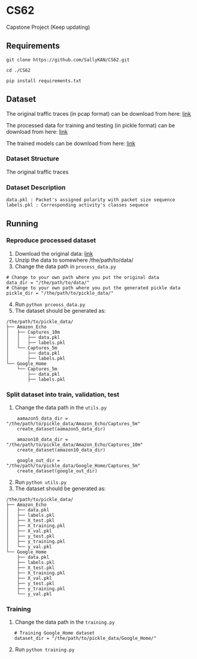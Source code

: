 # CS62
Capstone Project
(Keep updating)

## Requirements
`git clone https://github.com/SallyKAN/CS62.git`

`cd ./CS62`

`pip install requirements.txt`
## Dataset
The original traffic traces (in pcap format) can be download from here:
[link](https://drive.google.com/drive/folders/1WnOBsPkqn4Qs1iti39IISlItmThhkjAi?usp=sharing)

The processed data for training and testing (in pickle format) can be download from here:
[link](https://drive.google.com/drive/folders/1H4a69SkwU0vtIWDw7FA0Q1nJ_PuI1RCt?usp=sharing)

The trained models can be download from here:
[link](https://drive.google.com/drive/folders/1zA6HL2E7EzNAoRzXRGwLcxCVn8PjYMo8?usp=sharing)
  
### Dataset Structure

The original traffic traces

### Dataset Description
```
data.pkl : Packet's assigned polarity with packet size sequence
labels.pkl : Corresponding activity's classes sequece
```

## Running
### Reproduce processed dataset
1. Download the original data: [link](https://drive.google.com/open?id=1eqSQzm2VUNQwtWhknwd-AzdB4GGxsZ2D)
2. Unzip the data to somewhere /the/path/to/data/
3. Change the data path in `process_data.py`

```
# Change to your own path where you put the original data
data_dir = "/the/path/to/data/"
# Change to your own path where you put the generated pickle data
pickle_dir = "/the/path/to/pickle_data/"
```
4. Run `python prceoss_data.py`
5. The dataset should be generated as:
```
/the/path/to/pickle_data/
├── Amazon_Echo
│   ├── Captures_10m
│   │   ├── data.pkl
│   │   ├── labels.pkl
│   └── Captures_5m
│       ├── data.pkl
│       ├── labels.pkl
└── Google_Home
    └── Captures_5m
        ├── data.pkl
        ├── labels.pkl
```
### Split dataset into train, validation, test
1. Change the data path in the `utils.py`
```
    aamazon5_data_dir = "/the/path/to/pickle_data/Amazon_Echo/Captures_5m"
    create_dataset(aamazon5_data_dir)

    amazon10_data_dir = "/the/path/to/pickle_data/Amazon_Echo/Captures_10m"
    create_dataset(amazon10_data_dir)

    google_out_dir = "/the/path/to/pickle_data/Google_Home/Captures_5m"
    create_dataset(google_out_dir)
```
2. Run `python utils.py`
3. The dataset should be generated as:
```
/the/path/to/pickle_data/
├── Amazon_Echo
│   ├── data.pkl
│   ├── labels.pkl
│   ├── X_test.pkl
│   ├── X_training.pkl
│   ├── X_val.pkl
│   ├── y_test.pkl
│   ├── y_training.pkl
│   └── y_val.pkl
└── Google_Home
    ├── data.pkl
    ├── labels.pkl
    ├── X_test.pkl
    ├── X_training.pkl
    ├── X_val.pkl
    ├── y_test.pkl
    ├── y_training.pkl
    └── y_val.pkl
```
### Training 
1. Change the data path in the `training.py`
```
   # Training Google_Home dataset
   dataset_dir = "/the/path/to/pickle_data/Google_Home/"
```
2. Run `python training.py`
